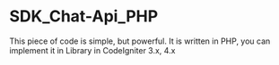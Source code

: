 # SDK_Chat-Api_PHP
This piece of code is simple, but powerful. It is written in PHP, you can implement it in Library in CodeIgniter 3.x, 4.x
